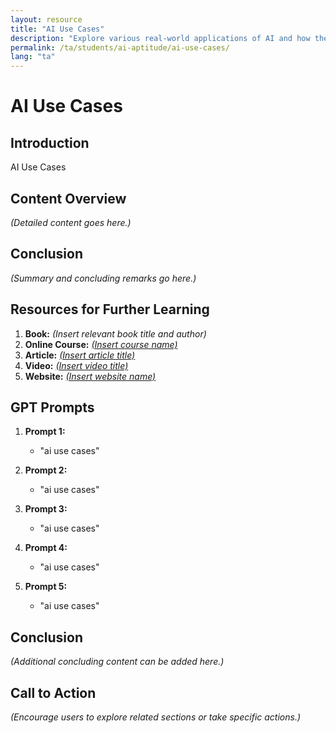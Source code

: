 ```yaml
---
layout: resource
title: "AI Use Cases"
description: "Explore various real-world applications of AI and how they benefit different sectors."
permalink: /ta/students/ai-aptitude/ai-use-cases/
lang: "ta"
---
```


# AI Use Cases

## Introduction
AI Use Cases

## Content Overview
*(Detailed content goes here.)*

## Conclusion
*(Summary and concluding remarks go here.)*

## Resources for Further Learning

1. **Book:** *(Insert relevant book title and author)*
2. **Online Course:** [*(Insert course name)*](#)
3. **Article:** [*(Insert article title)*](#)
4. **Video:** [*(Insert video title)*](#)
5. **Website:** [*(Insert website name)*](#)

## GPT Prompts

1. **Prompt 1:**
   - "ai use cases"

2. **Prompt 2:**
   - "ai use cases"

3. **Prompt 3:**
   - "ai use cases"

4. **Prompt 4:**
   - "ai use cases"

5. **Prompt 5:**
   - "ai use cases"

## Conclusion
*(Additional concluding content can be added here.)*

## Call to Action
*(Encourage users to explore related sections or take specific actions.)*
